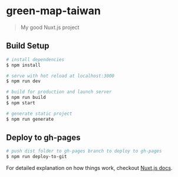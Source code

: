 # green-map-taiwan

> My good Nuxt.js project

## Build Setup

``` bash
# install dependencies
$ npm install

# serve with hot reload at localhost:3000
$ npm run dev

# build for production and launch server
$ npm run build
$ npm start

# generate static project
$ npm run generate
```

## Deploy to gh-pages

``` bash
# push dist folder to gh-pages branch to deploy to gh-pages
$ npm run deploy-to-git
```

For detailed explanation on how things work, checkout [Nuxt.js docs](https://nuxtjs.org).
